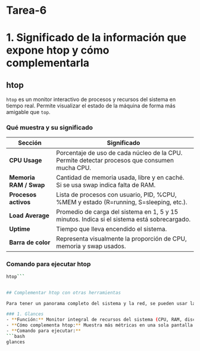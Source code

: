 # Tarea-6

# 1. Significado de la información que expone htop y cómo complementarla

## htop
`htop` es un monitor interactivo de procesos y recursos del sistema en tiempo real. Permite visualizar el estado de la máquina de forma más amigable que `top`.

### Qué muestra y su significado

| Sección | Significado |
|---------|------------|
| **CPU Usage** | Porcentaje de uso de cada núcleo de la CPU. Permite detectar procesos que consumen mucha CPU. |
| **Memoria RAM / Swap** | Cantidad de memoria usada, libre y en caché. Si se usa swap indica falta de RAM. |
| **Procesos activos** | Lista de procesos con usuario, PID, %CPU, %MEM y estado (R=running, S=sleeping, etc.). |
| **Load Average** | Promedio de carga del sistema en 1, 5 y 15 minutos. Indica si el sistema está sobrecargado. |
| **Uptime** | Tiempo que lleva encendido el sistema. |
| **Barra de color** | Representa visualmente la proporción de CPU, memoria y swap usados. |

### Comando para ejecutar htop
```bash
htop```


## Complementar htop con otras herramientas

Para tener un panorama completo del sistema y la red, se pueden usar las siguientes herramientas junto con `htop`:

### 1. Glances
- **Función:** Monitor integral de recursos del sistema (CPU, RAM, disco, red, sensores).
- **Cómo complementa htop:** Muestra más métricas en una sola pantalla y puede generar alertas automáticas.
- **Comando para ejecutar:**
```bash
glances

